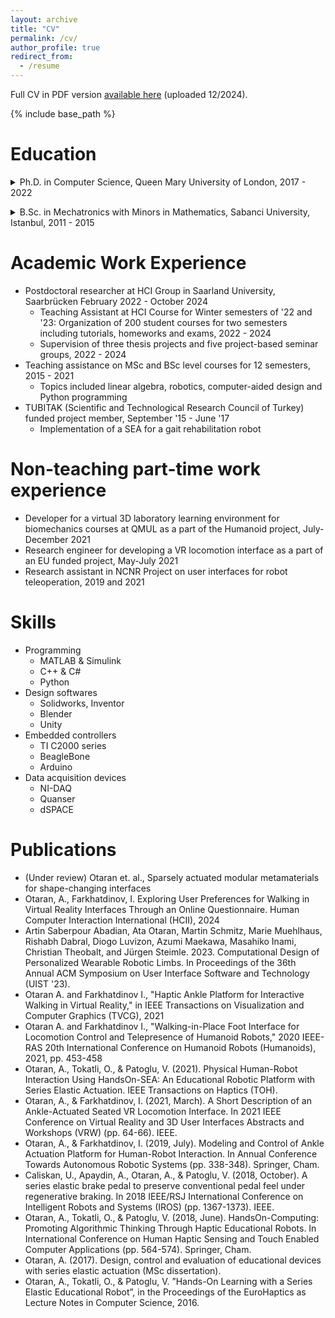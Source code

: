 ```yaml
---
layout: archive
title: "CV"
permalink: /cv/
author_profile: true
redirect_from:
  - /resume
---
```

Full CV in PDF version [available here](../files/AtaOtaranCV_12_2024.pdf) (uploaded 12/2024).

{% include base_path %}

Education
======
<p><details> <summary> Ph.D. in Computer Science, Queen Mary University of London, 2017 - 2022</summary>
<ul style="list-style-type:circle">
  <li> Thesis: Ankle-Actuated Human-Machine Interface for Walking in Virtual Reality</li>
  <li> Advisor: Dr. Ildar Farkhatdinov </li>
</ul>  
</details> </p>

<!--
<p><details> <summary> M.Sc. in Mechatronics, Sabanci University, Istanbul, 2015 - 2017 </summary>
<ul style="list-style-type:circle">
  <li>  GPA: 3.90/4 
  <li> Thesis: Design and Control of Series Elastic Actuated Educational Devices
  <li> Advisor: Prof. Volkan Patoglu
</ul>  
</details> </p>
-->

<p><details> <summary>  B.Sc. in Mechatronics with Minors in Mathematics, Sabanci University, Istanbul, 2011 - 2015 </summary>
<ul style="list-style-type:circle">
  <li>  GPA: 3.58/4
  <li>  Thesis: Design and Control of a Ballbot
  <li>   Advisor: Prof. Volkan Patoglu
</ul>  
</details> </p>


<!--
*  Ph.D. in Computer Science, Queen Mary University of London, 2017 - 2022
    * Thesis: Ankle-Actuated Human-Machine Interface for Walking in Virtual Reality, Advisor: Dr. Ildar Farkhatdinov
* M.Sc. in Mechatronics, Sabanci University, Istanbul, 2015 - 2017
    * GPA: 3.90/4, (equivalent to 1.10 in Germany)
    * Thesis: Design and Control of Series Elastic Actuated Educational Devices, Advisor: Prof. Volkan Patoglu
* B.Sc. in Mechatronics with Minors in Mathematics, Sabanci University, Istanbul, 2011 - 2015
    * GPA: 3.58/4, (equivalent to 1.42 in Germany)
    * Thesis: Design and Control of a Ballbot, Advisor: Prof. Volkan Patoglu 
-->
    
Academic Work Experience
======
* Postdoctoral researcher at HCI Group in Saarland University, Saarbrücken February 2022 - October 2024
  * Teaching Assistant at HCI Course for Winter semesters of '22 and '23: Organization of 200 student courses for two semesters including tutorials, homeworks and exams, 2022 - 2024
  * Supervision of three thesis projects and five project-based seminar groups, 2022 - 2024
* Teaching assistance on MSc and BSc level courses for 12 semesters, 2015 - 2021
  * Topics included linear algebra, robotics, computer-aided design and Python programming
* TUBITAK (Scientific and Technological Research Council of Turkey) funded project member, September '15 - June '17
  * Implementation of a SEA for a gait rehabilitation robot
  
Non-teaching part-time work experience
======
* Developer for a virtual 3D laboratory learning environment for biomechanics courses at QMUL as a part of the Humanoid project, July-December 2021
* Research engineer for developing a VR locomotion interface as a part of an EU funded project, May-July 2021
* Research assistant in NCNR Project on user interfaces for robot teleoperation, 2019 and 2021

Skills
======
* Programming
  * MATLAB & Simulink
  * C++ & C#
  * Python
* Design softwares
  * Solidworks, Inventor
  * Blender
  * Unity
* Embedded controllers
  * TI C2000 series
  * BeagleBone
  * Arduino
* Data acquisition devices
  * NI-DAQ
  * Quanser
  * dSPACE
    
Publications
======
 
- (Under review) Otaran et. al., Sparsely actuated modular metamaterials for shape-changing interfaces
- Otaran, A., Farkhatdinov, I. Exploring User Preferences for Walking in Virtual Reality Interfaces Through an Online Questionnaire. Human Computer Interaction International (HCII), 2024
- Artin Saberpour Abadian, Ata Otaran, Martin Schmitz, Marie Muehlhaus, Rishabh Dabral, Diogo Luvizon, Azumi Maekawa, Masahiko Inami, Christian Theobalt, and Jürgen Steimle. 2023. Computational Design of Personalized Wearable Robotic Limbs. In Proceedings of the 36th Annual ACM Symposium on User Interface Software and Technology (UIST '23).
- Otaran A. and Farkhatdinov I., "Haptic Ankle Platform for Interactive Walking in Virtual Reality," in IEEE Transactions on Visualization and Computer Graphics (TVCG), 2021
- Otaran A. and Farkhatdinov I., "Walking-in-Place Foot Interface for Locomotion Control and Telepresence of Humanoid Robots," 2020 IEEE-RAS 20th International Conference on Humanoid Robots (Humanoids), 2021, pp. 453-458
- Otaran, A., Tokatli, O., & Patoglu, V. (2021). Physical Human-Robot Interaction Using HandsOn-SEA: An Educational Robotic Platform with Series Elastic Actuation. IEEE Transactions on Haptics (TOH).
- Otaran, A., & Farkhatdinov, I. (2021, March). A Short Description of an Ankle-Actuated Seated VR Locomotion Interface. In 2021 IEEE Conference on Virtual Reality and 3D User Interfaces Abstracts and Workshops (VRW) (pp. 64-66). IEEE.
- Otaran, A., & Farkhatdinov, I. (2019, July). Modeling and Control of Ankle Actuation Platform for Human-Robot Interaction. In Annual Conference Towards Autonomous Robotic Systems (pp. 338-348). Springer, Cham.
- Caliskan, U., Apaydin, A., Otaran, A., & Patoglu, V. (2018, October). A series elastic brake pedal to preserve conventional pedal feel under regenerative braking. In 2018 IEEE/RSJ International Conference on Intelligent Robots and Systems (IROS) (pp. 1367-1373). IEEE.
- Otaran, A., Tokatli, O., & Patoglu, V. (2018, June). HandsOn-Computing: Promoting Algorithmic Thinking Through Haptic Educational Robots. In International Conference on Human Haptic Sensing and Touch Enabled Computer Applications (pp. 564-574). Springer, Cham.
- Otaran, A. (2017). Design, control and evaluation of educational devices with series elastic actuation (MSc dissertation).
- Otaran, A., Tokatli, O., & Patoglu, V. ”Hands-On Learning with a Series Elastic Educational Robot”, in the Proceedings of the EuroHaptics as Lecture Notes in Computer Science, 2016.

